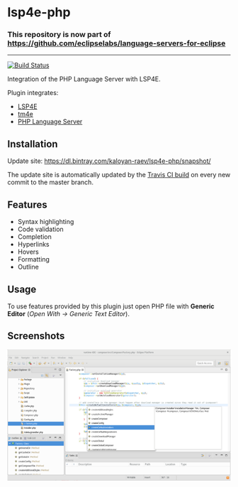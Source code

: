 # lsp4e-php

### This repository is now part of https://github.com/eclipselabs/language-servers-for-eclipse

***

[![Build Status](https://travis-ci.org/eclipselabs/lsp4e-php.svg?branch=master)](https://travis-ci.org/eclipselabs/lsp4e-php)

Integration of the PHP Language Server with LSP4E. 


Plugin integrates:
* [LSP4E](https://projects.eclipse.org/projects/technology.lsp4e)
* [tm4e](https://github.com/angelozerr/textmate.java/)
* [PHP Language Server](https://github.com/felixfbecker/php-language-server)

## Installation

Update site: https://dl.bintray.com/kaloyan-raev/lsp4e-php/snapshot/

The update site is automatically updated by the [Travis CI build](https://travis-ci.org/eclipselabs/lsp4e-php) on every new commit to the master branch.

## Features

* Syntax highlighting
* Code validation
* Completion
* Hyperlinks
* Hovers
* Formatting
* Outline

## Usage

To use features provided by this plugin just open PHP file with **Generic Editor** (_Open With -> Generic Text Editor_).

## Screenshots

![Integration screenshot](images/screenshot.png)

